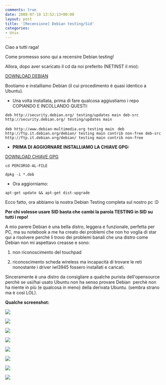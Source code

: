 ```yaml
---
comments: true
date: 2008-07-18 13:52:13+00:00
layout: post
title: '[Recensione] Debian testing/Sid'
categories:
- Unix
---
```


Ciao a tutti raga!

Come promesso sono qui a recensire Debian testing!

Allora, dopo aver scaricato il cd da noi preferito (NETINST il mio):

[DOWNLOAD DEBIAN](http://www.debian.org/devel/debian-installer/)

Bootiamo e installiamo Debian (il cui procedimento è quasi identico a Ubuntu).



	
  * Una volta installata, prima di fare qualcosa aggiustiamo i repo COPIANDO E INCOLLANDO QUESTI:


`deb http://security.debian.org/ testing/updates main
deb-src http://security.debian.org/ testing/updates main`

`deb http://www.debian-multimedia.org testing main`
`
deb http://ftp.it.debian.org/debian/ testing main contrib non-free
deb-src http://ftp.it.debian.org/debian/ testing main contrib non-free`



	
  * **PRIMA DI AGGIORNARE INSTALLIAMO LA CHIAVE GPG:**


[DOWNLOAD CHIAVE GPG](http://www.debian-multimedia.org/pool/main/d/debian-multimedia-keyring/debian-multimedia-keyring_2007.02.14_all.deb)

`cd PERCORSO-AL-FILE`

`dpkg -i *.deb`



	
  * Ora aggiorniamo:


`apt-get update && apt-get dist-upgrade`

Ecco fatto, ora abbiamo la nostra Debian Testing completa sul nostro pc :D

**Per chi volesse usare SID basta che cambi la parola TESTING in SID su tutti i repo!**

A mio parere Debian è una bella distro, leggera e funzionale, perfetta per PC, ma su notebook a me ha creato dei problemi che non ho voglia di star qui a risolvere perchè li trovo dei problemi banali che una distro come Debian non mi aspettavo creasse e sono:



	
  1. non riconoscimento del touchpad

	
  2. riconoscimento scheda wireless ma incapacità di trovare le reti nonostante i driver iwl3945 fossero installati e caricati.


Sinceramente è una distro da consigliare a qualche purista dell'opensource perchè se usi/hai usato Ubuntu non ha senso provare Debian  perchè non ha niente in più (e qualcosa in meno) della derivata Ubuntu. (sembra strano ma è così LOL).

**Qualche screenshot:**

[![](http://www.allfreeportal.com/imghost/thumbs/314719Schermata.png)](http://www.allfreeportal.com/imghost/viewer.php?id=314719Schermata.png)

[![](http://www.allfreeportal.com/imghost/thumbs/511125Schermata-1.png)](http://www.allfreeportal.com/imghost/viewer.php?id=511125Schermata-1.png)

[![](http://www.allfreeportal.com/imghost/thumbs/139927Schermata-2.png)](http://www.allfreeportal.com/imghost/viewer.php?id=139927Schermata-2.png)

[![](http://www.allfreeportal.com/imghost/thumbs/536452Schermata-3.png)](http://www.allfreeportal.com/imghost/viewer.php?id=536452Schermata-3.png)

[![](http://www.allfreeportal.com/imghost/thumbs/478906Schermata-4.png)](http://www.allfreeportal.com/imghost/viewer.php?id=478906Schermata-4.png)

[![](http://www.allfreeportal.com/imghost/thumbs/972671Schermata-5.png)](http://www.allfreeportal.com/imghost/viewer.php?id=972671Schermata-5.png)

[![](http://www.allfreeportal.com/imghost/thumbs/832683Schermata-6.png)](http://www.allfreeportal.com/imghost/viewer.php?id=832683Schermata-6.png)

[![](http://www.allfreeportal.com/imghost/thumbs/82929Schermata-7.png)](http://www.allfreeportal.com/imghost/viewer.php?id=82929Schermata-7.png)
